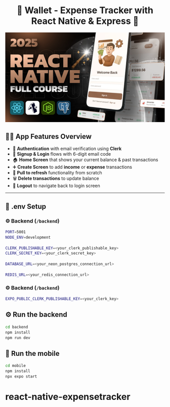 <h1 align="center">💸 Wallet - Expense Tracker with React Native & Express 🚀</h1>

![Demo App](/mobile/assets/images/screenshot-for-readme.png)


## 🧑‍🍳 App Features Overview

- 🔐 **Authentication** with email verification using **Clerk**
- 📝 **Signup & Login** flows with 6-digit email code
- 🏠 **Home Screen** that shows your current balance & past transactions
- ➕ **Create Screen** to add **income** or **expense** transactions
- 🔄 **Pull to refresh** functionality from scratch
- 🗑️ **Delete transactions** to update balance
- 🚪 **Logout** to navigate back to login screen

---


## 📁 .env Setup

### ⚙️ Backend (`/backend`)

```bash
PORT=5001
NODE_ENV=development

CLERK_PUBLISHABLE_KEY=<your_clerk_publishable_key>
CLERK_SECRET_KEY=<your_clerk_secret_key>

DATABASE_URL=<your_neon_postgres_connection_url>

REDIS_URL=<your_redis_connection_url>
```

### ⚙️ Backend (`/backend`)

```bash
EXPO_PUBLIC_CLERK_PUBLISHABLE_KEY=<your_clerk_key>
```

## ⚙️ Run the backend

```bash
cd backend
npm install
npm run dev

```

## 📱 Run the mobile

```bash
cd mobile
npm install
npx expo start
```
# react-native-expensetracker
